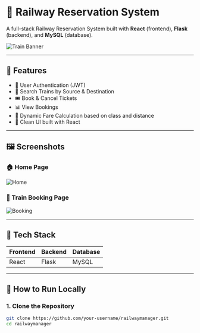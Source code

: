 # 🚆 Railway Reservation System

A full-stack Railway Reservation System built with **React** (frontend), **Flask** (backend), and **MySQL** (database).

![Train Banner](https://images.unsplash.com/photo-1603522208440-d2641d848201?auto=format&fit=crop&w=1350&q=80)

---

## 📌 Features

- 🔐 User Authentication (JWT)
- 📍 Search Trains by Source & Destination
- 🎟️ Book & Cancel Tickets
- 📊 View Bookings
- 🧮 Dynamic Fare Calculation based on class and distance
- 💬 Clean UI built with React

---

## 🖼️ Screenshots

### 🏠 Home Page
![Home](https://images.unsplash.com/photo-1560439514-bd6a2f90b4b9?auto=format&fit=crop&w=1050&q=80)

### 🚉 Train Booking Page
![Booking](https://images.unsplash.com/photo-1582457274622-7389a54b8f04?auto=format&fit=crop&w=1050&q=80)

---

## 🔧 Tech Stack

| Frontend | Backend | Database |
|----------|---------|----------|
| React    | Flask   | MySQL    |

---

## 🚀 How to Run Locally

### 1. Clone the Repository

```bash
git clone https://github.com/your-username/railwaymanager.git
cd railwaymanager
